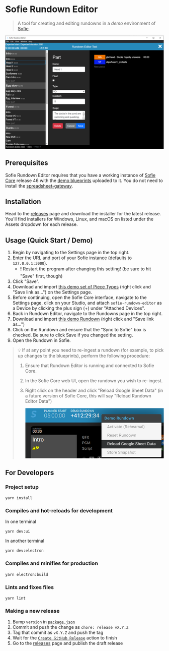 # Sofie Rundown Editor

> A tool for creating and editing rundowns in a _demo_ environment of [Sofie](https://github.com/Sofie-Automation/Sofie-TV-automation/).

![App preview image](docs/app-preview-image.png)

## Prerequisites

Sofie Rundown Editor requires that you have a working instance of [Sofie Core](https://github.com/Sofie-Automation/sofie-core) release 46 with the [demo blueprints](https://github.com/SuperFlyTV/sofie-demo-blueprints) uploaded to it. You do not need to install the [spreadsheet-gateway](https://github.com/SuperFlyTV/spreadsheet-gateway).

## Installation

Head to the [releases](https://github.com/SuperFlyTV/sofie-automation-rundown-editor/releases) page and download the installer for the latest release. You'll find installers for Windows, Linux, and macOS on listed under the Assets dropdown for each release.

## Usage (Quick Start / Demo)

1. Begin by navigating to the Settings page in the top right.
2. Enter the URL and port of your Sofie instance (defaults to `127.0.0.1:3000`).
   - ❗ Restart the program after changing this setting! (be sure to hit "Save" first, though)
3. Click "Save".
4. Download and import [this demo set of Piece Types](https://raw.githubusercontent.com/SuperFlyTV/sofie-demo-blueprints/main/assets/sofie-rundown-editor-piece-types.json) (right click and "Save link as...") on the Settings page.
5. Before continuing, open the Sofie Core interface, navigate to the Settings page, click on your Studio, and attach `sofie-rundown-editor` as a Device by clicking the plus sign (+) under "Attached Devices".
6. Back in Rundown Editor, navigate to the Rundowns page in the top right.
7. Download and import [this demo Rundown](https://github.com/SuperFlyTV/sofie-automation-rundown-editor/raw/main/demo-rundown.json) (right click and "Save link as...")
8. Click on the Rundown and ensure that the "Sync to Sofie" box is checked. Be sure to click Save if you changed the setting.
9. Open the Rundown in Sofie.

> 💡 If at any point you need to re-ingest a rundown (for example, to pick up changes to the blueprints), perform the following procedure:
>
> 1. Ensure that Rundown Editor is running and connected to Sofie Core.
> 2. In the Sofie Core web UI, open the rundown you wish to re-ingest.
> 3. Right click on the header and click "Reload Google Sheet Data" (in a future version of Sofie Core, this will say "Reload Rundown Editor Data")
>
>    ![Reload data image](docs/reload-data.png)

## For Developers

### Project setup

```
yarn install
```

### Compiles and hot-reloads for development

In one terminal

```
yarn dev:ui
```

In another terminal

```
yarn dev:electron
```

### Compiles and minifies for production

```
yarn electron:build
```

### Lints and fixes files

```
yarn lint
```

### Making a new release

1. Bump `version` in [`package.json`](package.json)
2. Commit and push the change as `chore: release vX.Y.Z`
3. Tag that commit as `vX.Y.Z` and push the tag
4. Wait for the [`Create GitHub Release`](https://github.com/SuperFlyTV/sofie-automation-rundown-editor/actions/workflows/create-release.yaml) action to finish
5. Go to the [releases](https://github.com/SuperFlyTV/sofie-automation-rundown-editor/releases) page and publish the draft release
